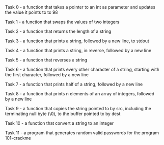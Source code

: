 Task 0 - a function that takes a pointer to an int as parameter and updates the value it points to to 98

Task 1 - a function that swaps the values of two integers

Task 2 - a function that returns the length of a string

Task 3 - a function that prints a string, followed by a new line, to stdout

Task 4 - a function that prints a string, in reverse, followed by a new line

Task 5 - a function that reverses a string

Task 6 - a function that prints every other character of a string, starting with the first character, followed by a new line

Task 7 - a function that prints half of a string, followed by a new line

Task 8 - a function that prints n elements of an array of integers, followed by a new line

Task 9 - a function that copies the string pointed to by src, including the terminating null byte (\0), to the buffer pointed to by dest

Task 10 - a function that convert a string to an integer

Task 11 - a program that generates random valid passwords for the program 101-crackme
